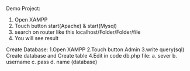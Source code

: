 Demo Project:
1. Open XAMPP
2. Touch button start(Apache) & start(Mysql)
3. search on router like this localhost/Folder/Folder/file
4. You will see result

Create Database:
1.Open XAMPP
2.Touch button Admin
3.write query(sql) Create database and Create table
4.Edit in code db.php file:
  a. sever
  b. username
  c. pass
  d. name (database)
